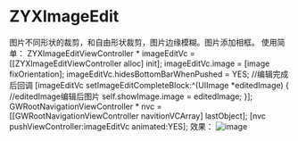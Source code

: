 # ZYXImageEdit
图片不同形状的裁剪，和自由形状裁剪，图片边缘模糊。图片添加相框。
使用简单：
    ZYXImageEditViewController * imageEditVc = [[ZYXImageEditViewController alloc] init];
    imageEditVc.image = [image fixOrientation];
    imageEditVc.hidesBottomBarWhenPushed = YES;
    //编辑完成后回调
    [imageEditVc setImageEditCompleteBlock:^(UIImage *editedImage) {
        //editedImage编辑后图片
        self.showImage.image = editedImage;
    }];
    GWRootNavigationViewController * nvc = [[GWRootNavigationViewController navitionVCArray] lastObject];
    [nvc pushViewController:imageEditVc animated:YES];
效果：
![image](https://github.com/zhangYongXu/ZYXImageEdit/blob/master/Untitled.gif)
    

